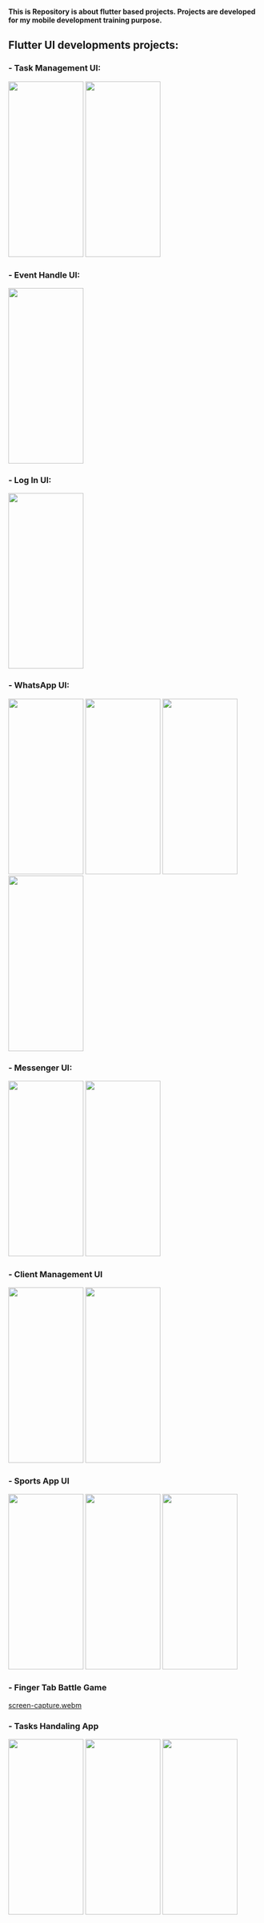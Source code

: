**This is Repository is about flutter based projects. Projects are developed for my mobile development training purpose.** 

## Flutter UI developments projects:

### - Task Management UI: 
<img src="https://github.com/Saqib-Sizan-Khan/Flutter_repo/assets/77047241/65bb0034-909c-439b-ba1d-2fc88669d1d9" width="150" height="350">

<img src="https://github.com/Saqib-Sizan-Khan/Flutter_repo/assets/77047241/0d7ed4dd-e198-494d-84d5-29c05dbe6bf5" width="150" height="350">

### - Event Handle UI:
<img src="https://github.com/Saqib-Sizan-Khan/Flutter_repo/assets/77047241/89f35648-3365-4714-bf42-087cc676fb23" width="150" height="350">

### - Log In UI:
<img src="https://github.com/Saqib-Sizan-Khan/Flutter_repo/assets/77047241/64afc157-7f37-4f3d-8405-4c97f0ed903b" width="150" height="350">

### - WhatsApp UI:
<img src="https://github.com/Saqib-Sizan-Khan/Flutter_repo/assets/77047241/e06c471d-7fb7-4f1e-9d73-4cdb94150267" width="150" height="350">
<img src="https://github.com/Saqib-Sizan-Khan/Flutter_repo/assets/77047241/1845c6a0-2606-432a-b917-5599761e2369" width="150" height="350">
<img src="https://github.com/Saqib-Sizan-Khan/Flutter_repo/assets/77047241/6236ab7d-0d88-476a-a1be-5b61703eb9ed" width="150" height="350">
<img src="https://github.com/Saqib-Sizan-Khan/Flutter_repo/assets/77047241/0c6b2319-9000-473a-901a-e424c773e1b5" width="150" height="350">

### - Messenger UI:
<img src="https://github.com/Saqib-Sizan-Khan/Flutter_repo/assets/77047241/8b18de10-110b-44d1-83cc-d15c58764306" width="150" height="350">
<img src="https://github.com/Saqib-Sizan-Khan/Flutter_repo/assets/77047241/9833c24b-085f-470e-9246-97e1b626bb88" width="150" height="350">

### - Client Management UI
<img src="https://github.com/Saqib-Sizan-Khan/Flutter_repo/assets/77047241/03029a4c-c517-4667-a145-09ea513f3f4e" width="150" height="350">
<img src="https://github.com/Saqib-Sizan-Khan/Flutter_repo/assets/77047241/a6d3e424-9a80-4fa0-bc29-01e98abf66d3" width="150" height="350">

### - Sports App UI
<img src="https://github.com/Saqib-Sizan-Khan/Flutter_repo/assets/77047241/7d3d8f71-ab22-4ed8-85a1-ad72107d2ff0" width="150" height="350">
<img src="https://github.com/Saqib-Sizan-Khan/Flutter_repo/assets/77047241/57d7c97d-2756-4754-affc-2ce445607197" width="150" height="350">
<img src="https://github.com/Saqib-Sizan-Khan/Flutter_repo/assets/77047241/a4a81184-9ee3-43e4-9f46-3752c0a70293" width="150" height="350">

### - Finger Tab Battle Game
[screen-capture.webm](https://github.com/Saqib-Sizan-Khan/Flutter_repo/assets/77047241/147167c4-4ef7-4a3e-bd97-af712026f830)

### - Tasks Handaling App
<img src="https://github.com/Saqib-Sizan-Khan/Flutter_repo/assets/77047241/18b645dd-8792-48d8-b3f2-a5d44b57e0b0" width="150" height="350">
<img src="https://github.com/Saqib-Sizan-Khan/Flutter_repo/assets/77047241/b094ded8-c5df-4038-9e5c-7368f7fa6fee" width="150" height="350">
<img src="https://github.com/Saqib-Sizan-Khan/Flutter_repo/assets/77047241/64078c64-cc49-423c-b561-d39879a46994" width="150" height="350">




